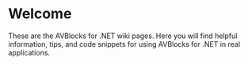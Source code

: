 # Welcome

These are the AVBlocks for .NET wiki pages. Here you will find helpful information, tips, and code snippets for using AVBlocks for .NET in real applications.
